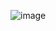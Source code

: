 ![image](https://user-images.githubusercontent.com/113889243/216771259-574648b5-2750-4b39-8815-46bfc7ad5ef5.png)
